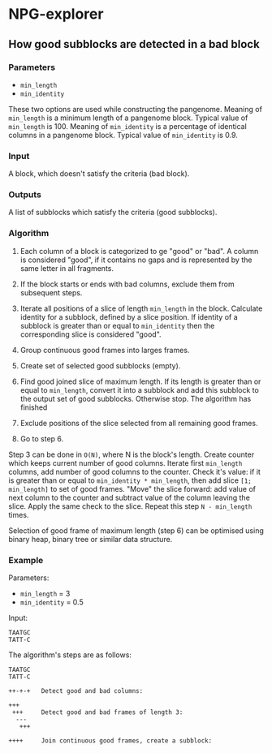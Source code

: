 # NPG-explorer

## How good subblocks are detected in a bad block

### Parameters

 * `min_length`
 * `min_identity`

These two options are used while constructing the pangenome.
Meaning of `min_length` is a minimum length of a pangenome
block. Typical value of `min_length` is 100. Meaning of
`min_identity` is a percentage of identical columns in a
pangenome block. Typical value of `min_identity` is 0.9.

### Input

A block, which doesn't satisfy the criteria (bad block).

### Outputs

A list of subblocks which satisfy the criteria (good
subblocks).

### Algorithm

1. Each column of a block is categorized to ge "good" or "bad".
   A column is considered "good", if it contains no gaps and
   is represented by the same letter in all fragments.

2. If the block starts or ends with bad columns, exclude
   them from subsequent steps.

3. Iterate all positions of a slice of length `min_length`
   in the block. Calculate identity for a subblock, defined
   by a slice position. If identity of a subblock is greater
   than or equal to `min_identity` then the corresponding
   slice is considered "good".

4. Group continuous good frames into larges frames.

5. Create set of selected good subblocks (empty).

6. Find good joined slice of maximum length.
   If its length is greater than or equal to `min_length`,
   convert it into a subblock and add this subblock to
   the output set of good subblocks.
   Otherwise stop. The algorithm has finished

7. Exclude positions of the slice selected from all
   remaining good frames.

8. Go to step 6.

Step 3 can be done in `O(N)`, where N is the block's length.
Create counter which keeps current number of good columns.
Iterate first `min_length` columns, add number of good columns
to the counter. Check it's value: if it is greater than or
equal to `min_identity * min_length`, then add slice
`[1; min_length]` to set of good frames. "Move" the slice
forward: add value of next column to the counter and subtract
value of the column leaving the slice. Apply the same check
to the slice. Repeat this step `N - min_length` times.

Selection of good frame of maximum length (step 6) can be
optimised using binary heap, binary tree or similar data
structure.

### Example

Parameters:
 - `min_length` = 3
 - `min_identity` = 0.5

Input:
```
TAATGC
TATT-C
```

The algorithm's steps are as follows:

```
TAATGC
TATT-C

++-+-+   Detect good and bad columns:

+++
 +++     Detect good and bad frames of length 3:
  ---
   +++

++++     Join continuous good frames, create a subblock:
```
